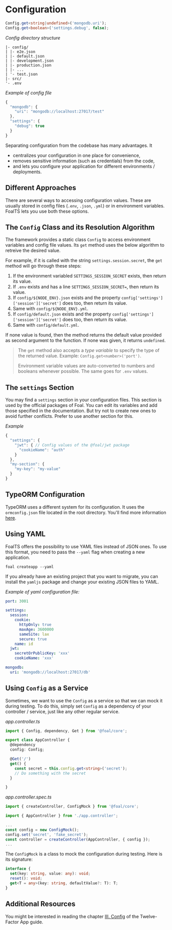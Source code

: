 # Configuration

```typescript
Config.get<string|undefined>('mongodb.uri');
Config.get<boolean>('settings.debug', false);
```

_Config directory structure_

```text
|- config/
| |- e2e.json
| |- default.json
| |- development.json
| |- production.json
| |- ...
| '- test.json
|- src/
'- .env
```

_Example of config file_

```javascript
{
  "mongodb": {
    "uri": "mongodb://localhost:27017/test"
  },
  "settings": {
    "debug": true
  }
}
```

Separating configuration from the codebase has many advantages. It

* centralizes your configuration in one place for convenience,
* removes sensitive information \(such as credentials\) from the code,
* and lets you configure your application for different environments / deployments.

## Different Approaches

There are several ways to accessing configuration values. These are usually stored in config files \(`.env`, `.json`, `.yml`\) or in environment variables. FoalTS lets you use both these options.

## The `Config` Class and its Resolution Algorithm

The framework provides a static class `Config` to access environment variables and config file values. Its `get` method uses the below algorithm to retreive the desired value.

For example, if it is called with the string `settings.session.secret`, the `get` method will go through these steps:

1. If the environment variabled `SETTINGS_SESSION_SECRET` exists, then return its value.
2. If `.env` exists and has a line `SETTINGS_SESSION_SECRET=`, then return its value.
3. If `config/${NODE_ENV}.json` exists and the property `config['settings']['session']['secret']` does too, then return its value.
4. Same with `config/${NODE_ENV}.yml`.
5. If `config/default.json` exists and the property `config['settings']['session']['secret']` does too, then return its value.
6. Same with `config/default.yml`.

If none value is found, then the method returns the default value provided as second argument to the function. If none was given, it returns `undefined`.

> The `get` method also accepts a _type variable_ to specify the type of the returned value. Example: `Config.get<number>('port')`.
>
> Environment variable values are auto-converted to numbers and booleans whenever possible. The same goes for `.env` values.

## The `settings` Section

You may find a `settings` section in your configuration files. This section is used by the official packages of Foal. You can edit its variables and add those specified in the documentation. But try not to create new ones to avoid further conflicts. Prefer to use another section for this.

_Example_

```javascript
{
  "settings": {
    "jwt": { // Config values of the @foal/jwt package
      "cookieName": "auth"
    }
  },
  "my-section": {
    "my-key": "my-value"
  }
}
```

## TypeORM Configuration

TypeORM uses a different system for its configuration. It uses the `ormconfig.json` file located in the root directory. You'll find more information [here](http://typeorm.io/#/using-ormconfig).

## Using YAML

FoalTS offers the possibility to use YAML files instead of JSON ones. To use this format, you need to pass the `--yaml` flag when creating a new application.

```text
foal createapp --yaml
```

If you already have an existing project that you want to migrate, you can install the `yamljs` package and change your existing JSON files to YAML.

_Example of yaml configuration file:_

```yaml
port: 3001

settings:
  session:
    cookie:
      httpOnly: true
      maxAge: 3600000
      sameSite: lax
      secure: true
    name: id
  jwt:
    secretOrPublicKey: 'xxx'
    cookieName: 'xxx'

mongodb:
  uri: 'mongodb://localhost:27017/db'
```

## Using `Config` as a Service

Sometimes, we want to use the `Config` as a service so that we can mock it during testing. To do this, simply set `Config` as a dependency of your controller / service, just like any other regular service.

_app.controller.ts_

```typescript
import { Config, dependency, Get } from '@foal/core';

export class AppController {
  @dependency
  config: Config;

  @Get('/')
  get() {
    const secret = this.config.get<string>('secret');
    // Do something with the secret
  }

}
```

_app.controller.spec.ts_

```typescript
import { createController, ConfigMock } from '@foal/core';

import { AppController } from './app.controller';

...
const config = new ConfigMock();
config.set('secret', 'fake_secret');
const controller = createController(AppController, { config });
...
```

The `ConfigMock` is a class to mock the configuration during testing. Here is its signature:

```typescript
interface {
  set(key: string, value: any): void;
  reset(): void;
  get<T = any>(key: string, defaultValue?: T): T;
}
```

## Additional Resources

You might be interested in reading the chapter [III. Config](https://12factor.net/config) of the Twelve-Factor App guide.

